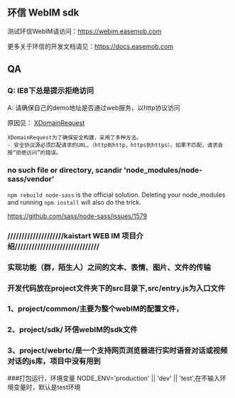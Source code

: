 ## 环信 WebIM sdk

测试环信WebIM请访问：https://webim.easemob.com

更多关于环信的开发文档请见：https://docs.easemob.com


## 

## QA

### Q: IE8下总是提示**拒绝访问**

A: 请确保自己的demo地址是否通过web服务，以http协议访问
   
原因见： [XDomainRequest](https://developer.mozilla.org/zh-CN/docs/Web/API/XDomainRequest)

```
XDomainRequest为了确保安全构建，采用了多种方法。
- 安全协议源必须匹配请求的URL。（http到http，https到https）。如果不匹配，请求会报“拒绝访问”的错误。
```


### no such file or directory, scandir 'node_modules/node-sass/vendor'

`npm rebuild node-sass` is the official solution. Deleting your node_modules and running `npm install` will also do the trick.

https://github.com/sass/node-sass/issues/1579


### ////////////////////kaistart WEB IM 项目介绍//////////////////////////////
### 实现功能（群，陌生人）之间的文本、表情、图片、文件的传输
### 开发代码放在project文件夹下的src目录下,src/entry.js为入口文件 
### 1、project/common/主要为整个webIM的配置文件，
### 2、project/sdk/ 环信webIM的sdk文件
### 3、project/webrtc/是一个支持网页浏览器进行实时语音对话或视频对话的js库，项目中没有用到


###打包运行，环境变量 NODE_ENV='production' || 'dev' || 'test',在不输入环境变量时，默认是test环境


